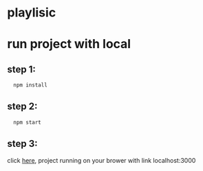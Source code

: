 # playlisic

# run project with local
## step 1:
  ```bash
    npm install
  ```
## step 2:
  ```bash
    npm start
  ```
## step 3:
  click [here](http://localhost:3000/), project running on your brower with link localhost:3000
